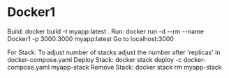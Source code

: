 # Docker1
Build: docker build -t myapp:latest .
Run: docker run -d --rm --name Docker1 -p 3000:3000 myapp:latest
Go to localhost:3000

For Stack:
To adjust number of stacks adjust the number after 'replicas' in docker-compose.yaml
Deploy Stack: docker stack deploy -c docker-compose.yaml myapp-stack
Remove Stack: docker stack rm myapp-stack

